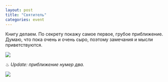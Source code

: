 ```yaml
---
layout: post
title: "Святитель"
categories: event
---
```

Книгу делаем. По секрету покажу самое первое, грубое приближение. Думаю, что пока очень и очень сыро, поэтому замечания и мысли приветствуются.

![](https://pics.livejournal.com/quillcraft/pic/0009fbqc)

♨ *Update: приближение нумер два.*

![](https://pics.livejournal.com/quillcraft/pic/0009q20g)
